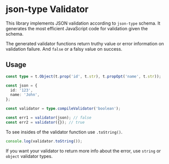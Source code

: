 # json-type Validator

This library implements JSON validation according to `json-type` schema. It
generates the most efficient JavaScript code for validation given the schema.

The generated validator functions return truthy value or error information on
validation failure. And `false` or a falsy value on success.

## Usage

```ts
const type = t.Object(t.prop('id', t.str), t.propOpt('name', t.str));

const json = {
  id: '123',
  name: 'John',
};

const validator = type.compileValidator('boolean');

const err1 = validator(json); // false
const err2 = validator({}); // true
```

To see insides of the validator function use `.toString()`.

```ts
console.log(validator.toString());
```

If you want your validator to return more info about the error, use
`string` or `object` validator types.
